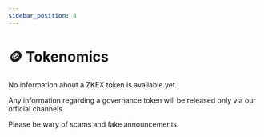```yaml
---
sidebar_position: 8
---
```


# 🪙 Tokenomics

No information about a ZKEX token is available yet.

Any information regarding a governance token will be released only via our official channels.

Please be wary of scams and fake announcements.

